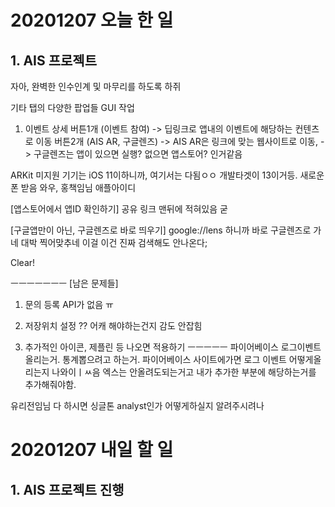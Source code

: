 # 20201207 오늘 한 일
## 1. AIS 프로젝트
자아, 완벽한 인수인계 및 마무리를 하도록 하쥐

기타 탭의 다양한 팝업들 GUI 작업

1. 이벤트 상세
버튼1개 (이벤트 참여) 
-> 딥링크로 앱내의 이벤트에 해당하는 컨텐츠로 이동
버튼2개 (AIS AR, 구글렌즈) 
-> AIS AR은 링크에 맞는 웹사이트로 이동,
-> 구글렌즈는 앱이 있으면 실행? 없으면 앱스토어? 인거같음

ARKit 미지원 기기는 iOS 11이하니까, 여기서는 다됨ㅇㅇ 개발타겟이 13이거등.
새로운 폰 받음 와우, 홍책임님 애플아이디

[앱스토어에서 앱ID 확인하기]
공유 링크 맨뒤에 적혀있음 굳

[구글앱만이 아닌, 구글렌즈로 바로 띄우기]
google://lens 하니까 바로 구글렌즈로 가네 대박 찍어맞추네 이걸
이건 진짜 검색해도 안나온다;

Clear!

ㅡㅡㅡㅡㅡㅡㅡ
[남은 문제들]
1. 문의 등록
API가 없음 ㅠ

2. 저장위치 설정
?? 어캐 해야하는건지 감도 안잡힘

3. 추가적인 아이콘, 제플린 등 나오면 적용하기
ㅡㅡㅡㅡㅡ
파이어베이스 로그이벤트 올리는거. 통계뽑으려고 하는거.
파이어베이스 사이트에가면 로그 이벤트 어떻게올리는지 나와이ㅣㅆ음
엑스는 안올려도되는거고
내가 추가한 부분에 해당하는거를 추가해줘야함.

유리전임님 다 하시면 싱글톤 analyst인가 어떻게하실지 알려주시려나



 
# 20201207 내일 할 일
## 1. AIS 프로젝트 진행

